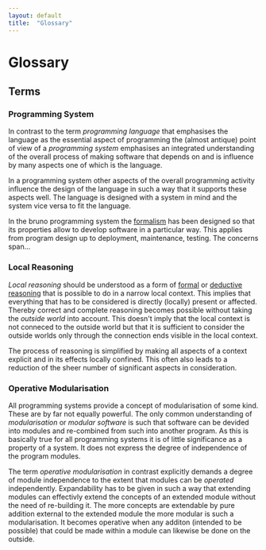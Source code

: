 ```yaml
---
layout: default
title:  "Glossary"
---
```

# Glossary

## Terms

### Programming System
In contrast to the term _programming language_ that emphasises the language as
the essential aspect of programming the (almost antique) point of view of a 
_programming system_ emphasises an integrated understanding of the overall 
process of making software that depends on and is influence by many aspects 
one of which is the language. 

In a programming system other aspects of the overall programming activity 
influence the design of the language in such a way that it supports these 
aspects well. The language is designed with a system in mind and the system
vice versa to fit the language.

In the bruno programming system the [formalism](#formalism) has been designed
so that its properties allow to develop software in a particular way. This 
applies from program design up to deployment, maintenance, testing. The
concerns span...

### Local Reasoning
_Local reasoning_ should be understood as a form of 
[formal](http://en.wikibooks.org/wiki/Effective_Reasoning/Informal_and_Formal_Reasoning) 
or [deductive reasoning](http://en.wikipedia.org/wiki/Deductive_reasoning) 
that is possible to do in a narrow local context. 
This implies that everything that has to be considered is directly (locally) 
present or affected.
Thereby correct and complete reasoning becomes possible without taking the
_outside world_ into account. This doesn't imply that the local context is
not conneced to the outside world but that it is sufficient to consider 
the outside worlds only through the connection ends visible in the local 
context.

The process of reasoning is simplified by making all aspects of a context 
explicit and in its effects locally confined. This often also leads to a 
reduction of the sheer number of significant aspects in consideration.

### Operative Modularisation
All programming systems provide a concept of modularisation of some kind.
These are by far not equally powerful. The only common understanding of
_modularisation_ or _modular software_ is such that software can be 
devided into modules and re-combined from such into another program.
As this is basically true for all programming systems it is of little 
significance as a property of a system. It does not express the degree
of independence of the program modules.

The term _operative modularisation_ in contrast explicitly demands a
degree of module independence to the extent that modules can be _operated_
independently. Expandability has to be given in such a way that extending
modules can effectivly extend the concepts of an extended module without
the need of re-building it. The more concepts are extendable by pure 
addition external to the extended module the more modular is such a
modularisation. It becomes operative when any additon (intended to be 
possible) that  could be made within a module can likewise be done on 
the outside.
